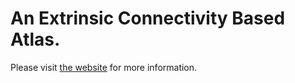 # An Extrinsic Connectivity Based Atlas.

Please visit [the website](https://gagdiez.github.io/EC_atlas/) for more information.

